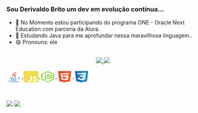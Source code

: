 ### Sou Derivaldo Brito um dev em evolução contínua...

- 🌱 No Momento estou participando do programa ONE - Oracle Next Education com  parceria da Alura.
- 👯 Estudando Java para me aprofundar nessa maravilhosa linguagem..
- 😄 Pronouns: ele

<br>

<div align="center">
  <a href="https://github.com/derivald">
  <img height="180em" src="https://github-readme-stats.vercel.app/api?username=derivald&show_icons=true&theme=dracula&include_all_commits=true&count_private=true"/>
  <img height="180em" src="https://github-readme-stats.vercel.app/api/top-langs/?username=derivald&layout=compact&langs_count=7&theme=dracula"/>
</div>

<div style="display: inline_block"><br>
  <img align="center" alt="Deri-Java" height="30" width="40" src="https://raw.githubusercontent.com/devicons/devicon/master/icons/java/java-original.svg">
  <img align="center" alt="Deri-Js" height="30" width="40" src="https://raw.githubusercontent.com/devicons/devicon/master/icons/javascript/javascript-plain.svg">
   <img align="center" alt="Deri-Js" height="30" width="40" src="https://raw.githubusercontent.com/devicons/devicon/master/icons/nodejs/nodejs-plain.svg">
 <img align="center" alt="Deri-HTML" height="30" width="40" src="https://raw.githubusercontent.com/devicons/devicon/master/icons/html5/html5-original.svg">
  <img align="center" alt="Deri-CSS" height="30" width="40" src="https://raw.githubusercontent.com/devicons/devicon/master/icons/css3/css3-original.svg">
</div><br>

##

<div> 
  <a href="linkedin.com/in/derivaldo-silva-dev-engenharia-petroleo-supervisao" target="_blank"><img src="https://img.shields.io/badge/-LinkedIn-%230077B5?style=for-the-badge&logo=linkedin&logoColor=white" target="_blank"></a> 
 <a href = "mailto:derivaldo.brito@yahoo.com.br"><img src="https://img.shields.io/badge/-Ymail-%23333?style=for-the-badge&logo=gmail&logoColor=white" target="_blank"></a>
 </>

